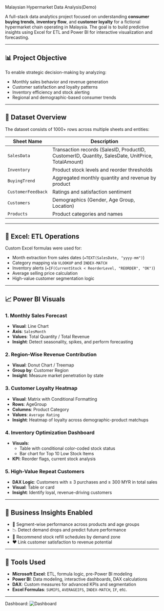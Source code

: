  Malaysian Hypermarket Data Analysis(Demo)

A full-stack data analytics project focused on understanding **consumer buying trends**, **inventory flow**, and **customer loyalty** for a fictional hypermarket chain operating in Malaysia. The goal is to build predictive insights using Excel for ETL and Power BI for interactive visualization and forecasting.

---

## 📊 Project Objective

To enable strategic decision-making by analyzing:

- Monthly sales behavior and revenue generation
- Customer satisfaction and loyalty patterns
- Inventory efficiency and stock alerting
- Regional and demographic-based consumer trends

---

## 📁 Dataset Overview

The dataset consists of 1000+ rows across multiple sheets and entities:

| Sheet Name        | Description |
|------------------|-------------|
| `SalesData`       | Transaction records (SalesID, ProductID, CustomerID, Quantity, SalesDate, UnitPrice, TotalAmount) |
| `Inventory`       | Product stock levels and reorder thresholds |
| `BuyingTrend`     | Aggregated monthly quantity and revenue by product |
| `CustomerFeedback`| Ratings and satisfaction sentiment |
| `Customers`       | Demographics (Gender, Age Group, Location) |
| `Products`        | Product categories and names |

---

## 🧮 Excel: ETL Operations

Custom Excel formulas were used for:

- Month extraction from sales dates (`=TEXT(SalesDate, "yyyy-mm")`)
- Category mapping via `VLOOKUP` and `INDEX-MATCH`
- Inventory alerts (`=IF(CurrentStock < ReorderLevel, "REORDER", "OK")`)
- Average selling price calculation
- High-value customer segmentation logic

---

## 📈 Power BI Visuals

### 1. **Monthly Sales Forecast**
- **Visual**: Line Chart
- **Axis**: `SalesMonth`
- **Values**: Total Quantity / Total Revenue
- **Insight**: Detect seasonality, spikes, and perform forecasting

### 2. **Region-Wise Revenue Contribution**
- **Visual**: Donut Chart / Treemap
- **Group by**: Customer Region
- **Insight**: Measure market penetration by state

### 3. **Customer Loyalty Heatmap**
- **Visual**: Matrix with Conditional Formatting
- **Rows**: AgeGroup
- **Columns**: Product Category
- **Values**: `Average Rating`
- **Insight**: Heatmap of loyalty across demographic-product matchups

### 4. **Inventory Optimization Dashboard**
- **Visuals**: 
  - Table with conditional color-coded stock status
  - Bar chart for Top 10 Low Stock Items
- **KPI**: Reorder flags, current stock analysis

### 5. **High-Value Repeat Customers**
- **DAX Logic**: Customers with ≥ 3 purchases and ≥ 300 MYR in total sales
- **Visual**: Table or card
- **Insight**: Identify loyal, revenue-driving customers

---

## 🧠 Business Insights Enabled

- 📌 Segment-wise performance across products and age groups
- 📉 Detect demand drops and predict future performance
- 🛒 Recommend stock refill schedules by demand zone
- ❤️ Link customer satisfaction to revenue potential

---

## 🚀 Tools Used

- **Microsoft Excel**: ETL, formula logic, pre-Power BI modeling
- **Power BI**: Data modeling, interactive dashboards, DAX calculations
- **DAX**: Custom measures for advanced KPIs and segmentation
- **Excel Formulas**: `SUMIFS`, `AVERAGEIFS`, `INDEX-MATCH`, `IF`, etc.

---

Dashboard: ![Dashboard](https://github.com/user-attachments/assets/02df46d4-d8b5-436b-b1f0-8bfd22f4a83e)




